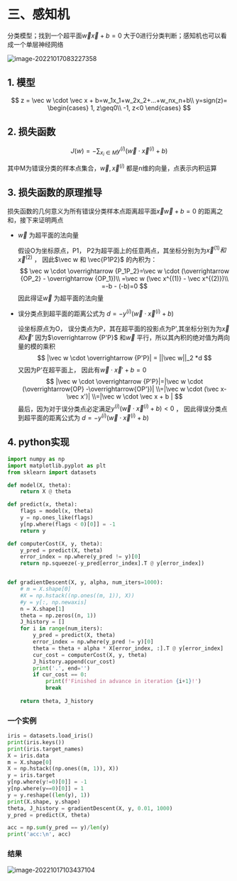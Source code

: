 #  三、感知机

分类模型；找到一个超平面$\vec w \vec x +b =0$ 大于0进行分类判断；感知机也可以看成一个单层神经网络

![image-20221017083227358](https://s2.loli.net/2022/10/20/O5rNWMbes4juUfv.png)

## 1. 模型

$$
z = \vec w \cdot \vec x + b=w_1x_1+w_2x_2+...+w_nx_n+b\\
y=sign(z)=
\begin{cases}
1, z\geq0\\
-1, z<0
\end{cases}
$$

## 2. 损失函数

$$
J(w) = -\sum_{x_i\in{M}}{y^{(i)}( \vec w \cdot \vec x^{(i)}+b)}
$$

其中M为错误分类的样本点集合，$\vec w ,  \vec x^{(i)}$ 都是n维的向量，点表示内积运算

## 3. 损失函数的原理推导

损失函数的几何意义为所有错误分类样本点距离超平面$\vec x \vec w + b=0$ 的距离之和，接下来证明两点

* $\vec w$ 为超平面的法向量

  假设O为坐标原点，P1， P2为超平面上的任意两点，其坐标分别为为$\vec x^{(1)}和\vec x^{(2)}$ ， 因此$\vec w 和 \vec{P1P2}$ 的內积为：
  $$
  \vec w \cdot \overrightarrow {P_1P_2}=\vec w \cdot (\overrightarrow {OP_2} - \overrightarrow {OP_1})\\
  =\vec w (\vec x^{(1)} - \vec x^{(2)})\\
  =-b - (-b)=0
  $$
  因此得证$\vec w$ 为超平面的法向量

* 误分类点到超平面的距离公式为 $d = -y^{(i)}( \vec w \cdot \vec x^{(i)}+b)$ 

  设坐标原点为O， 误分类点为P，其在超平面的投影点为P',其坐标分别为为$\vec x和\vec x’$ 因为$\overrightarrow {P'P}$ 和$\vec w$ 平行，所以其內积的绝对值为两向量的模的乘积
  $$
  |\vec w \cdot \overrightarrow {P'P}| = ||\vec w||_2 *d
  $$
  又因为P'在超平面上， 因此有$\vec w \cdot \vec x' + b = 0$
  $$
  |\vec w \cdot \overrightarrow {P'P}|=|\vec w \cdot (\overrightarrow{OP} -\overrightarrow{OP'})|
  \\=|\vec w \cdot (\vec x-\vec x')|
  \\=|\vec w \cdot \vec x + b |
  $$
  最后，因为对于误分类点必定满足$y^{(i)}( \vec w \cdot \vec x^{(i)}+b) < 0$ ，  因此得误分类点到超平面的距离公式为 $d = -y^{(i)}( \vec w \cdot \vec x^{(i)}+b)$

## 4. python实现

```python
import numpy as np
import matplotlib.pyplot as plt
from sklearn import datasets

def model(X, theta):
    return X @ theta

def predict(x, theta):
    flags = model(x, theta)
    y = np.ones_like(flags)
    y[np.where(flags < 0)[0]] = -1
    return y

def computerCost(X, y, theta):
    y_pred = predict(X, theta)
    error_index = np.where(y_pred != y)[0]
    return np.squeeze(-y_pred[error_index].T @ y[error_index])


def gradientDescent(X, y, alpha, num_iters=1000):
    # m = X.shape[0]
    #X = np.hstack((np.ones((m, 1)), X))
    #y = y[:, np.newaxis]
    n = X.shape[1]
    theta = np.zeros((n, 1))
    J_history = []
    for i in range(num_iters):
        y_pred = predict(X, theta)
        error_index = np.where(y_pred != y)[0]
        theta = theta + alpha * X[error_index, :].T @ y[error_index]
        cur_cost = computerCost(X, y, theta)
        J_history.append(cur_cost)
        print('.', end='')
        if cur_cost == 0:
            print(f'Finished in advance in iteration {i+1}!')
            break
        
    return theta, J_history

```

### 一个实例

```python
iris = datasets.load_iris()
print(iris.keys())
print(iris.target_names)
X = iris.data
m = X.shape[0]
X = np.hstack((np.ones((m, 1)), X))
y = iris.target
y[np.where(y!=0)[0]] = -1
y[np.where(y==0)[0]] = 1
y = y.reshape((len(y), 1))
print(X.shape, y.shape)
theta, J_history = gradientDescent(X, y, 0.01, 1000)
y_pred = predict(X, theta)

acc = np.sum(y_pred == y)/len(y)
print('acc:\n', acc)

```

### 结果

![image-20221017103437104](https://s2.loli.net/2022/10/20/n15ubHNRSxpeZt6.png)



